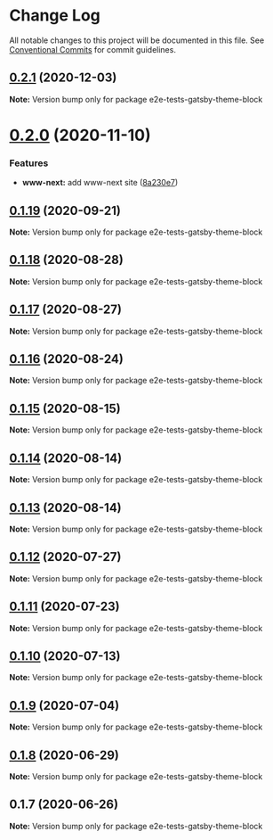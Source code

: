 # Change Log

All notable changes to this project will be documented in this file.
See [Conventional Commits](https://conventionalcommits.org) for commit guidelines.

## [0.2.1](https://github.com/reflexjs/reflex/compare/e2e-tests-gatsby-theme-block@0.2.0...e2e-tests-gatsby-theme-block@0.2.1) (2020-12-03)

**Note:** Version bump only for package e2e-tests-gatsby-theme-block





# [0.2.0](https://github.com/reflexjs/reflex/compare/e2e-tests-gatsby-theme-block@0.1.19...e2e-tests-gatsby-theme-block@0.2.0) (2020-11-10)


### Features

* **www-next:** add www-next site ([8a230e7](https://github.com/reflexjs/reflex/commit/8a230e7e43d1bb6a25c7332501547ee0f9eea080))





## [0.1.19](https://github.com/reflexjs/reflex/compare/e2e-tests-gatsby-theme-block@0.1.18...e2e-tests-gatsby-theme-block@0.1.19) (2020-09-21)

**Note:** Version bump only for package e2e-tests-gatsby-theme-block





## [0.1.18](https://github.com/reflexjs/reflex/compare/e2e-tests-gatsby-theme-block@0.1.17...e2e-tests-gatsby-theme-block@0.1.18) (2020-08-28)

**Note:** Version bump only for package e2e-tests-gatsby-theme-block





## [0.1.17](https://github.com/reflexjs/reflex/compare/e2e-tests-gatsby-theme-block@0.1.16...e2e-tests-gatsby-theme-block@0.1.17) (2020-08-27)

**Note:** Version bump only for package e2e-tests-gatsby-theme-block





## [0.1.16](https://github.com/reflexjs/reflex/compare/e2e-tests-gatsby-theme-block@0.1.15...e2e-tests-gatsby-theme-block@0.1.16) (2020-08-24)

**Note:** Version bump only for package e2e-tests-gatsby-theme-block





## [0.1.15](https://github.com/reflexjs/reflex/compare/e2e-tests-gatsby-theme-block@0.1.14...e2e-tests-gatsby-theme-block@0.1.15) (2020-08-15)

**Note:** Version bump only for package e2e-tests-gatsby-theme-block





## [0.1.14](https://github.com/reflexjs/reflex/compare/e2e-tests-gatsby-theme-block@0.1.13...e2e-tests-gatsby-theme-block@0.1.14) (2020-08-14)

**Note:** Version bump only for package e2e-tests-gatsby-theme-block





## [0.1.13](https://github.com/reflexjs/reflex/compare/e2e-tests-gatsby-theme-block@0.1.12...e2e-tests-gatsby-theme-block@0.1.13) (2020-08-14)

**Note:** Version bump only for package e2e-tests-gatsby-theme-block





## [0.1.12](https://github.com/reflexjs/reflex/compare/e2e-tests-gatsby-theme-block@0.1.11...e2e-tests-gatsby-theme-block@0.1.12) (2020-07-27)

**Note:** Version bump only for package e2e-tests-gatsby-theme-block





## [0.1.11](https://github.com/reflexjs/reflex/compare/e2e-tests-gatsby-theme-block@0.1.10...e2e-tests-gatsby-theme-block@0.1.11) (2020-07-23)

**Note:** Version bump only for package e2e-tests-gatsby-theme-block





## [0.1.10](https://github.com/reflexjs/reflex/compare/e2e-tests-gatsby-theme-block@0.1.9...e2e-tests-gatsby-theme-block@0.1.10) (2020-07-13)

**Note:** Version bump only for package e2e-tests-gatsby-theme-block





## [0.1.9](https://github.com/reflexjs/reflex/compare/e2e-tests-gatsby-theme-block@0.1.8...e2e-tests-gatsby-theme-block@0.1.9) (2020-07-04)

**Note:** Version bump only for package e2e-tests-gatsby-theme-block





## [0.1.8](https://github.com/reflexjs/reflex/compare/e2e-tests-gatsby-theme-block@0.1.7...e2e-tests-gatsby-theme-block@0.1.8) (2020-06-29)

**Note:** Version bump only for package e2e-tests-gatsby-theme-block





## 0.1.7 (2020-06-26)

**Note:** Version bump only for package e2e-tests-gatsby-theme-block
